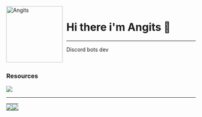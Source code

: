 <img width="150" height="150" align="left" style="float: left; margin: 0 10px 0 0;" alt="Angits" src="https://avatars.githubusercontent.com/u/101424755?v=4">

# Hi there i'm Angits 🦝

---

Discord bots dev

##

<div align="auto" style="display: inline-block;">
   <h3 align="auto">Resources</h1>
    <img src="https://skillicons.dev/icons?i=discord,bots,github,py,bash,git,ruby,vscode,postgres,linux&perline=5" />
</div>

---

<table>
    <tr>
       <td align="center" style="padding: 0; width: 50%;">
          <img
             align="center"
             style="padding: 0;"
             src="https://github-readme-stats.vercel.app/api/?username=Angits&show_icons=true&title_color=4F8CC9&text_color=9f9f9f&bg_color=00000000&hide_border=true&icon_color=4F8CC9&hide_title=true&count_private=true"
          />
       </td>
       <td align="center" style="padding:0;width:50%;">
          <img
             align="center"
             style="padding:0;"
             src="https://github-readme-stats.vercel.app/api/top-langs/?username=Angits&layout=compact&show_icons=true&title_color=4F8CC9&text_color=9f9f9f&bg_color=00000000&hide_border=true&icon_color=00000000&count_private=true"
          />
       </td>
    </tr>
</table>
